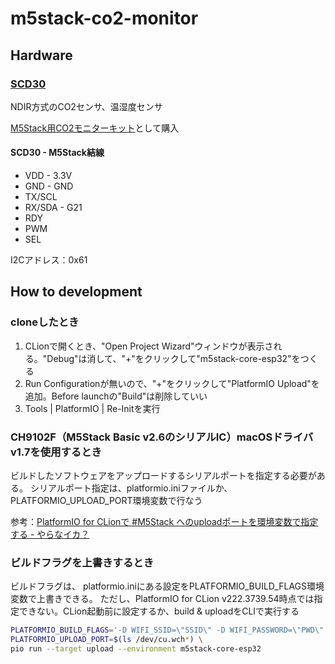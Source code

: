 # m5stack-co2-monitor



## Hardware

### [SCD30](https://www.sparkfun.com/products/15112)

NDIR方式のCO2センサ、温湿度センサ

[M5Stack用CO2モニターキット](https://www.switch-science.com/products/6923)として購入

#### SCD30 - M5Stack結線

- VDD - 3.3V
- GND - GND
- TX/SCL
- RX/SDA - G21
- RDY
- PWM
- SEL

I2Cアドレス：0x61



## How to development

### cloneしたとき

1. CLionで開くとき、"Open Project Wizard"ウィンドウが表示される。"Debug"は消して、"+"をクリックして"m5stack-core-esp32"をつくる
1. Run Configurationが無いので、"+"をクリックして"PlatformIO Upload"を追加。Before launchの"Build"は削除していい
1. Tools | PlatformIO | Re-Initを実行


### CH9102F（M5Stack Basic v2.6のシリアルIC）macOSドライバv1.7を使用するとき

ビルドしたソフトウェアをアップロードするシリアルポートを指定する必要がある。
シリアルポート指定は、platformio.iniファイルか、PLATFORMIO_UPLOAD_PORT環境変数で行なう

参考：[PlatformIO for CLionで #M5Stack へのuploadポートを環境変数で指定する - やらなイカ？](https://www.nowsprinting.com/entry/2022/10/09/020549)


### ビルドフラグを上書きするとき

ビルドフラグは、 platformio.iniにある設定をPLATFORMIO_BUILD_FLAGS環境変数で上書きできる。
ただし、PlatformIO for CLion v222.3739.54時点では指定できない。CLion起動前に設定するか、build & uploadをCLIで実行する

```bash
PLATFORMIO_BUILD_FLAGS='-D WIFI_SSID=\"SSID\" -D WIFI_PASSWORD=\"PWD\"' \
PLATFORMIO_UPLOAD_PORT=$(ls /dev/cu.wch*) \
pio run --target upload --environment m5stack-core-esp32
```
